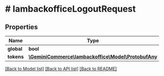 # # IambackofficeLogoutRequest


## Properties


Name | Type | Description | Notes
------------ | ------------- | ------------- | -------------
**global**| **bool** |   | [optional]
**tokens**| [**\GeminiCommerce\Iambackoffice\Model\ProtobufAny**](ProtobufAny.md) |   | [optional]


[[Back to Model list]](../../README.md#models) [[Back to API list]](../../README.md#endpoints) [[Back to README]](../../README.md)